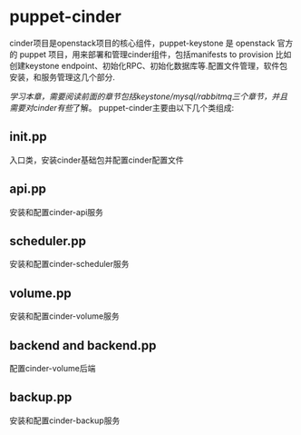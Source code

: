 # puppet-cinder

cinder项目是openstack项目的核心组件，puppet-keystone 是 openstack 官方的 puppet 项目，用来部署和管理cinder组件，包括manifests to provision 比如创建keystone endpoint、初始化RPC、初始化数据库等.配置文件管理，软件包安装，和服务管理这几个部分.

*学习本章，需要阅读前面的章节包括keystone/mysql/rabbitmq三个章节，并且需要对cinder有些*了解。
puppet-cinder主要由以下几个类组成:
## init.pp
入口类，安装cinder基础包并配置cinder配置文件

## api.pp
安装和配置cinder-api服务
## scheduler.pp
安装和配置cinder-scheduler服务
## volume.pp
安装和配置cinder-volume服务
## backend and backend.pp
配置cinder-volume后端
## backup.pp
安装和配置cinder-backup服务
